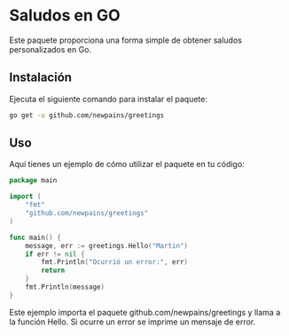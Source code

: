 # Saludos en GO
Este paquete proporciona una forma simple de obtener saludos personalizados en Go.

## Instalación
Ejecuta el siguiente comando para instalar el paquete:
```bash
go get -u github.com/newpains/greetings
```
## Uso
Aquí tienes un ejemplo de cómo utilizar el paquete en tu código:

```go
package main

import (
	"fmt"
	"github.com/newpains/greetings"
)

func main() {
	message, err := greetings.Hello("Martin")
	if err != nil {
		fmt.Println("Ocurrió un error:", err)
        return
	}
	fmt.Println(message)
}
```
Este ejemplo importa el paquete github.com/newpains/greetings y llama a la función Hello. Si ocurre un error se imprime un mensaje de error.
